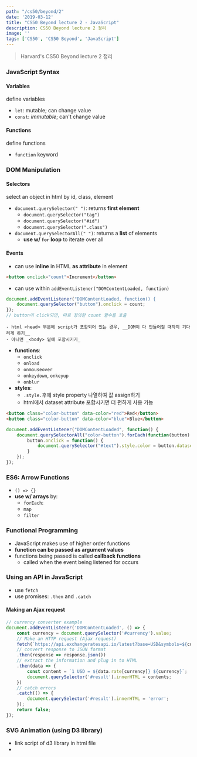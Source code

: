```yaml
---
path: "/cs50/beyond/2"
date: '2019-03-12'
title: "CS50 Beyond lecture 2 - JavaScript"
description: CS50 Beyond lecture 2 정리
image: ''
tags: ['CS50', 'CS50 Beyond', 'JavaScript']
---
```

> Harvard's CS50 Beyond lecture 2 정리

### JavaScript Syntax

#### Variables
define variables
- `let`: mutable; can change value
- `const`: _immutable_; can't change value

#### Functions
define functions
- `function` keyword

### DOM Manipulation

#### Selectors
select an object in html by id, class, element
- `document.querySelector(" ")`: returns __first element__
    - `document.querySelector("tag")`
    - `document.querySelector("#id")`
    - `document.querySelector(".class")`
- `document.querySelectorAll(" ")`: returns a __list__ of elements
    - __use w/ `for` loop__ to iterate over all

#### Events
- can use __inline__ in HTML __as attribute__ in element
```html
<button onclick="count">Increment</button>
```
- can use within `addEventListener("DOMContentLoaded, function)`
```js
document.addEventListener("DOMContentLoaded, function() {
    document.querySelector("button").onclick = count;
});
// button이 click되면, 따로 정의한 count 함수를 호출
```
    - html <head> 부분에 script가 포함되어 있는 경우, __DOM이 다 만들어질 때까지 기다리게 하기__
    - 아니면 _<body> 밑에 포함시키기_
- __functions__:
    - `onclick`
    - `onload`
    - `onmouseover`
    - `onkeydown`, `onkeyup`
    - `onblur`
- __styles__:
    - `.style.`후에 style property 나열하여 값 assign하기
    - html에서 dataset attribute 포함시키면 더 편하게 사용 가능
```html
<button class="color-button" data-color="red">Red</button>
<button class="color-button" data-color="blue">Blue</button>
```
```js
document.addEventListener("DOMContentLoaded", function() {
    document.querySelectorAll("color-button").forEach(function(button) {
        button.onclick = function() {
            document.querySelector("#text").style.color = button.dataset.color;
        }
    });
});
```
    
### ES6: Arrow Functions
- `() => {}`
- __use w/ arrays__ by:
    - `forEach`:
    - `map`
    - `filter`

### Functional Programming
- JavaScript makes use of higher order functions 
 - __function can be passed as argument values__
- functions being passed is called __callback functions__
    - called when the event being listened for occurs

### Using an API in JavaScript
- use `fetch`
- use promises: `.then` and `.catch`

#### Making an Ajax request
```js
// currency converter example
document.addEventListener('DOMContentLoaded', () => {
    const currency = document.querySelector('#currency').value;
    // Make an HTTP request (Ajax request)
    fetch(`https://api.exchangeratesapi.io/latest?base=USD&symbols=${currency}`)
    // convert response to JSON format
    .then(response => response.json())
    // extract the information and plug in to HTML
    .then(data => {
        const content = `1 USD = ${data.rate[currency]} ${currency}`;
        document.querySelector('#result').innerHTML = contents;    
    })
    // catch errors
    .catch(() => {
        document.querySelector('#result').innerHTML = 'error';
    });
    return false;
});
```

### SVG Animation (using D3 library)
- link script of d3 library in html file
- 